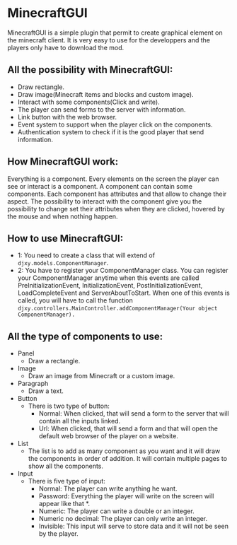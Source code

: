 # MinecraftGUI

MinecraftGUI is a simple plugin that permit to create graphical element on the minecraft client. It is very easy to use for the developpers and the players only have to download the mod.

## All the possibility with MinecraftGUI:
  - Draw rectangle.
  - Draw image(Minecraft items and blocks and custom image).
  - Interact with some components(Click and write).
  - The player can send forms to the server with information.
  - Link button with the web browser.
  - Event system to support when the player click on the components.
  - Authentication system to check if it is the good player that send information.


## How MinecraftGUI work:
Everything is a component. Every elements on the screen the player can see or interact is a component. A component can contain some components. Each component has attributes and that allow to change their aspect. The possibility to interact with the component give you the possibility to change set their attributes when they are clicked, hovered by the mouse and when nothing happen.


## How to use MinecraftGUI:
  - 1: You need to create a class that will extend of ```djxy.models.ComponentManager```.
  - 2: You have to register your ComponentManager class. You can register your ComponentManager anytime when this events are called PreInitializationEvent, InitializationEvent, PostInitializationEvent, LoadCompleteEvent and ServerAboutToStart. When one of this events is called, you will have to call the function ```djxy.controllers.MainController.addComponentManager(Your object ComponentManager).```
  

## All the type of components to use:
  - Panel
    - Draw a rectangle.
  - Image
    - Draw an image from Minecraft or a custom image.
  - Paragraph
    - Draw a text.
  - Button
    - There is two type of button:
      - Normal: When clicked, that will send a form to the server that will contain all the inputs linked.
      - Url: When clicked, that will send a form and that will open the default web browser of the player on a website.
  - List
    - The list is to add as many component as you want and it will draw the components in order of addition. It will contain       multiple pages to show all the components.
  - Input
    - There is five type of input:
      - Normal: The player can write anything he want.
      - Password: Everything the player will write on the screen will appear like that *.
      - Numeric: The player can write a double or an integer.
      - Numeric no decimal: The player can only write an integer.
      - Invisible: This input will serve to store data and it will not be seen by the player.
